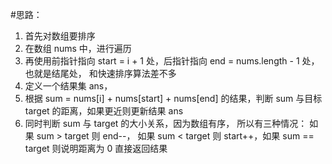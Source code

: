 #思路：
1. 首先对数组要排序
2. 在数组 nums 中，进行遍历
3. 再使用前指针指向 start = i + 1 处，后指针指向 end = nums.length - 1 处，也就是结尾处，
和快速排序算法差不多
4. 定义一个结果集 ans，
5. 根据 sum = nums[i] + nums[start] + nums[end] 的结果，判断 sum 与目标 target 的距离，如果更近则更新结果 ans
6. 同时判断 sum 与 target 的大小关系，因为数组有序，
所以有三种情况：
如果 sum > target 则 end--， 如果 sum < target 则 start++，如果 sum == target 则说明距离为 0 直接返回结果
